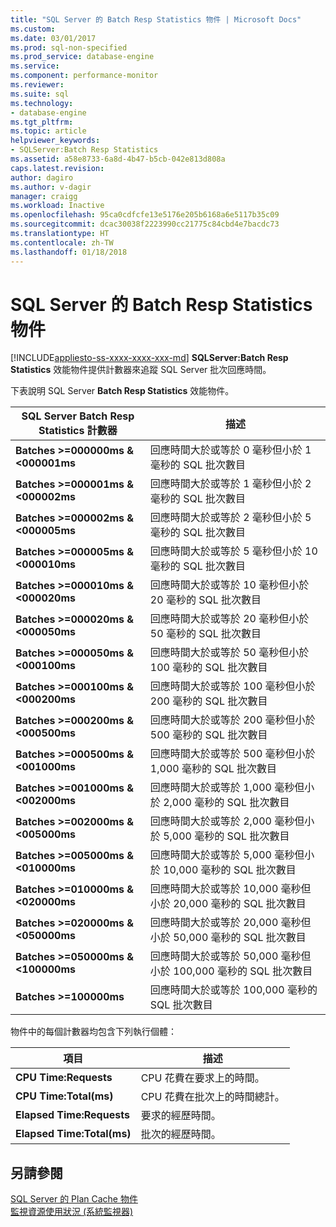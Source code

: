 ```yaml
---
title: "SQL Server 的 Batch Resp Statistics 物件 | Microsoft Docs"
ms.custom: 
ms.date: 03/01/2017
ms.prod: sql-non-specified
ms.prod_service: database-engine
ms.service: 
ms.component: performance-monitor
ms.reviewer: 
ms.suite: sql
ms.technology:
- database-engine
ms.tgt_pltfrm: 
ms.topic: article
helpviewer_keywords:
- SQLServer:Batch Resp Statistics
ms.assetid: a58e8733-6a8d-4b47-b5cb-042e813d808a
caps.latest.revision: 
author: dagiro
ms.author: v-dagir
manager: craigg
ms.workload: Inactive
ms.openlocfilehash: 95ca0cdfcfe13e5176e205b6168a6e5117b35c09
ms.sourcegitcommit: dcac30038f2223990cc21775c84cbd4e7bacdc73
ms.translationtype: HT
ms.contentlocale: zh-TW
ms.lasthandoff: 01/18/2018
---
```

# <a name="sql-server-batch-resp-statistics-object"></a>SQL Server 的 Batch Resp Statistics 物件
[!INCLUDE[appliesto-ss-xxxx-xxxx-xxx-md](../../includes/appliesto-ss-xxxx-xxxx-xxx-md.md)] **SQLServer:Batch Resp Statistics** 效能物件提供計數器來追蹤 SQL Server 批次回應時間。

下表說明 SQL Server **Batch Resp Statistics** 效能物件。


|**SQL Server Batch Resp Statistics 計數器**|描述|  
|-------------|-----------------|  
|**Batches >=000000ms & \<000001ms**|回應時間大於或等於 0 毫秒但小於 1 毫秒的 SQL 批次數目|
|**Batches >=000001ms & \<000002ms**|回應時間大於或等於 1 毫秒但小於 2 毫秒的 SQL 批次數目|
|**Batches >=000002ms & \<000005ms**|回應時間大於或等於 2 毫秒但小於 5 毫秒的 SQL 批次數目|
|**Batches >=000005ms & \<000010ms**|回應時間大於或等於 5 毫秒但小於 10 毫秒的 SQL 批次數目|
|**Batches >=000010ms & \<000020ms**|回應時間大於或等於 10 毫秒但小於 20 毫秒的 SQL 批次數目|
|**Batches >=000020ms & \<000050ms**|回應時間大於或等於 20 毫秒但小於 50 毫秒的 SQL 批次數目|
|**Batches >=000050ms & \<000100ms**|回應時間大於或等於 50 毫秒但小於 100 毫秒的 SQL 批次數目|
|**Batches >=000100ms & \<000200ms**|回應時間大於或等於 100 毫秒但小於 200 毫秒的 SQL 批次數目|
|**Batches >=000200ms & \<000500ms**|回應時間大於或等於 200 毫秒但小於 500 毫秒的 SQL 批次數目|
|**Batches >=000500ms & \<001000ms**|回應時間大於或等於 500 毫秒但小於 1,000 毫秒的 SQL 批次數目|
|**Batches >=001000ms & \<002000ms**|回應時間大於或等於 1,000 毫秒但小於 2,000 毫秒的 SQL 批次數目|
|**Batches >=002000ms & \<005000ms**|回應時間大於或等於 2,000 毫秒但小於 5,000 毫秒的 SQL 批次數目|
|**Batches >=005000ms & \<010000ms**|回應時間大於或等於 5,000 毫秒但小於 10,000 毫秒的 SQL 批次數目|
|**Batches >=010000ms & \<020000ms**|回應時間大於或等於 10,000 毫秒但小於 20,000 毫秒的 SQL 批次數目|
|**Batches >=020000ms & \<050000ms**|回應時間大於或等於 20,000 毫秒但小於 50,000 毫秒的 SQL 批次數目|
|**Batches >=050000ms & \<100000ms**|回應時間大於或等於 50,000 毫秒但小於 100,000 毫秒的 SQL 批次數目| 
|**Batches >=100000ms**|回應時間大於或等於 100,000 毫秒的 SQL 批次數目| 

物件中的每個計數器均包含下列執行個體：  
  
|項目|描述|  
|----------|-----------------|  
|**CPU Time:Requests**|CPU 花費在要求上的時間。|  
|**CPU Time:Total(ms)**|CPU 花費在批次上的時間總計。|  
|**Elapsed Time:Requests**|要求的經歷時間。|  
|**Elapsed Time:Total(ms)**|批次的經歷時間。|  

## <a name="see-also"></a>另請參閱
[SQL Server 的 Plan Cache 物件](../../relational-databases/performance-monitor/sql-server-plan-cache-object.md)  
[監視資源使用狀況 (系統監視器)](../../relational-databases/performance-monitor/monitor-resource-usage-system-monitor.md)  
